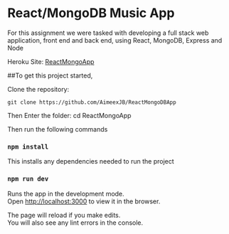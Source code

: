 
# React/MongoDB Music App

For this assignment we were tasked with developing a full stack web application, front end and back end, using React, MongoDB, Express and Node

Heroku Site: [ReactMongoApp](https://reactmongoapp.herokuapp.com/ )

##To get this project started,

Clone the repository:
```
git clone https://github.com/AimeexJB/ReactMongoDBApp
```

Then Enter the folder:
cd ReactMongoApp

Then run the following commands

### `npm install`

This installs any dependencies needed to run the project

### `npm run dev`

Runs the app in the development mode.<br>
Open [http://localhost:3000](http://localhost:3000) to view it in the browser.

The page will reload if you make edits.<br>
You will also see any lint errors in the console.
